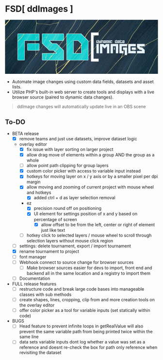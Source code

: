 # FSD[ ddImages ]
![Dynamic Data Images](/logo.png)
- Automate image changes using custom data fields, datasets and asset lists.
- Utilize PHP's built-in web server to create tools and displays with a live browser source (paired to dynamic data changes).

> ddImage changes will automatically update live in an OBS scene

## To-DO

- BETA release
	- [x] remove teams and just use datasets, improve dataset logic
	- overlay editor
		- [x] fix issue with layer sorting on larger project
		- [x] allow drag move of elements within a group AND the group as a whole
		- [ ] allow point path clipping for group layers
		- [x] custom color picker with access to variable input instead
		- [x] hotkeys for moving layer on x / y axis or by a smaller pixel per dpi margin
		- [x] allow moving and zooming of current project with mouse wheel and hotkeys
			- [x] added ctrl + d as layer selection removal
		- ez
			- [x] precision round off on positioning
			- [x] UI element for settings position of x and y based on percentage of screen
				- [x] allow offset to be from the left, center or right of element just like text
		- [ ] hotkey click to selected layers / mouse wheel to scroll through selection layers without mouse click region
	- [ ] settings: delete tournament, export / import tournament
	- [x] rename tournament to project
	- [ ] font manager
	- [ ] Webhook connect to source change for browser sources
		- [ ] Make browser sources easier for devs to import, front end and backend all in the same location and a registry to import them
	- [ ] Documentation

- FULL release features
	- [ ] restructure code and break large code bases into manageable classes with sub methods
	- [ ] create shapes, lines, cropping, clip from and more creation tools on the overlay editor
	- [ ] offer color picker as a tool for variable inputs (set statically within code)
	
- BUGS
	- [ ] Head feature to prevent infinite loops in getRealValue will also prevent the same variable path from being printed twice within the same line
	- [ ] data sets variable inputs dont log whether a value was set as a reference and doesnt re-check the box for path only reference when revisiting the dataset